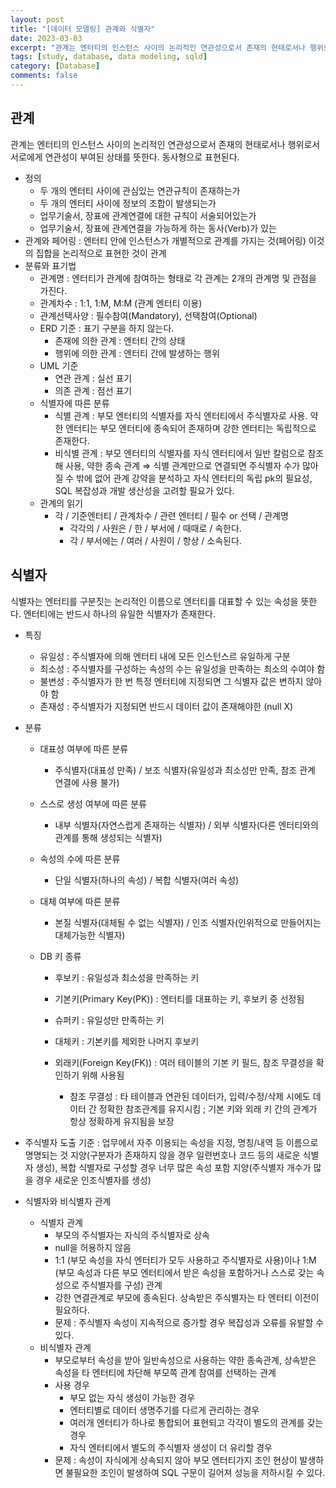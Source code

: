 ```yaml
---
layout: post
title: "[데이터 모델링] 관계와 식별자"
date: 2023-03-03
excerpt: "관계는 엔터티의 인스턴스 사이의 논리적인 연관성으로서 존재의 현태로서나 행위로서 서로에게 연관성이 부여된 상태를 뜻한다. 동사형으로 표현된다. 식별자는 엔터티를 구분짓는 논리적인 이름으로 엔터티를 대표할 수 있는 속성을 뜻한다. 엔터티에는 반드시 하나의 유일한 식별자가 존재한다. "
tags: [study, database, data modeling, sqld]
category: [Database]
comments: false
---
```


## 관계

관계는 엔터티의 인스턴스 사이의 논리적인 연관성으로서 존재의 현태로서나 행위로서 서로에게 연관성이 부여된 상태를 뜻한다. 동사형으로 표현된다.

-   정의
    -   두 개의 엔터티 사이에 관심있는 연관규칙이 존재하는가
    -   두 개의 엔터티 사이에 정보의 조합이 발생되는가
    -   업무기술서, 장표에 관계연결에 대한 규칙이 서술되어있는가
    -   업무기술서, 장표에 관계연결을 가능하게 하는 동사(Verb)가 있는
-   관계와 페어링 : 엔터티 안에 인스턴스가 개별적으로 관계를 가지는 것(페어링) 이것의 집합을 논리적으로 표현한 것이 관계
-   분류와 표기법
    -   관계명 : 엔터티가 관계에 참여하는 형태로 각 관계는 2개의 관계명 및 관점을 가진다.
    -   관계차수 : 1:1, 1:M, M:M (관계 엔터티 이용)
    -   관계선택사양 : 필수참여(Mandatory), 선택참여(Optional)
    -   ERD 기준 : 표기 구분을 하지 않는다.
        -   존재에 의한 관계 : 엔터티 간의 상태
        -   행위에 의한 관계 : 엔터티 간에 발생하는 행위
    -   UML 기준
        -   연관 관계 : 실선 표기
        -   의존 관계 : 점선 표기
    -   식별자에 따른 분류
        -   식별 관계 : 부모 엔터티의 식별자를 자식 엔터티에서 주식별자로 사용. 약한 엔터티는 부모 엔터티에 종속되어 존재하며 강한 엔터티는 독립적으로 존재한다.
        -   비식별 관계 : 부모 엔터티의 식별자를 자식 엔터티에서 일반 칼럼으로 참조해 사용, 약한 종속 관계 ⇒ 식별 관계만으로 연결되면 주식별자 수가 많아질 수 밖에 없어 관계 강약을 분석하고 자식 엔터티의 독립 pk의 필요성, SQL 복잡성과 개발 생산성을 고려할 필요가 있다.
    -   관계의 읽기
        -   각 / 기준엔터티 / 관계차수 / 관련 엔터티 / 필수 or 선택 / 관계명
            -   각각의 / 사원은 / 한 / 부서에 / 때때로 / 속한다.
            -   각 / 부서에는 / 여러 / 사원이 / 항상 / 소속된다.

## 식별자

식별자는 엔터티를 구분짓는 논리적인 이름으로 엔터티를 대표할 수 있는 속성을 뜻한다. 엔터티에는 반드시 하나의 유일한 식별자가 존재한다.

-   특징
    -   유일성 : 주식별자에 의해 엔터티 내에 모든 인스턴스르 유일하게 구분
    -   최소성 : 주식별자를 구성하는 속성의 수는 유일성을 만족하는 최소의 수여야 함
    -   불변성 : 주식별자가 한 번 특정 엔터티에 지정되면 그 식별자 값은 변하지 않아야 함
    -   존재성 : 주식별자가 지정되면 반드시 데이터 값이 존재해야한 (null X)
-   분류

    -   대표성 여부에 따른 분류
        -   주식별자(대표성 만족) / 보조 식별자(유일성과 최소성만 만족, 참조 관계 연결에 사용 불가)
    -   스스로 생성 여부에 따른 분류
        -   내부 식별자(자연스럽게 존재하는 식별자) / 외부 식별자(다른 엔터티와의 관계를 통해 생성되는 식별자)
    -   속성의 수에 따른 분류
        -   단일 식별자(하나의 속성) / 복합 식별자(여러 속성)
    -   대체 여부에 따른 분류
        -   본질 식별자(대체될 수 없는 식별자) / 인조 식별자(인위적으로 만들어지는 대체가능한 식별자)
    -   DB 키 종류

        -   후보키 : 유일성과 최소성을 만족하는 키
        -   기본키(Primary Key(PK)) : 엔터티를 대표하는 키, 후보키 중 선정됨
        -   슈퍼키 : 유일성만 만족하는 키

        -   대체키 : 기본키를 제외한 나머지 후보키
        -   외래키(Foreign Key(FK)) : 여러 테이블의 기본 키 필드, 참조 무결성을 확인하기 위해 사용됨
            -   참조 무결성 : 타 테이블과 연관된 데이터가, 입력/수정/삭제 시에도 데이터 간 정확한 참조관계를 유지시킴 ; 기본 키와 외래 키 간의 관계가 항상 정확하게 유지됨을 보장

-   주식별자 도출 기준 : 업무에서 자주 이용되는 속성을 지정, 명칭/내역 등 이름으로 명명되는 것 지양(구분자가 존재하지 않을 경우 일련번호나 코드 등의 새로운 식별자 생성), 복합 식별자로 구성할 경우 너무 많은 속성 포함 지양(주식별자 개수가 많을 경우 새로운 인조식별자를 생성)
-   식별자와 비식별자 관계
    -   식별자 관계
        -   부모의 주식별자는 자식의 주식별자로 상속
        -   null을 허용하지 않음
        -   1:1 (부모 속성을 자식 엔터티가 모두 사용하고 주식별자로 사용)이나 1:M (부모 속성과 다른 부모 엔터티에서 받은 속성을 포함하거나 스스로 갖는 속성으로 주식별자를 구성) 관계
        -   강한 연결관계로 부모에 종속된다. 상속받은 주식별자는 타 엔터티 이전이 필요하다.
        -   문제 : 주식별자 속성이 지속적으로 증가할 경우 복잡성과 오류를 유발할 수 있다.
    -   비식별자 관계
        -   부모로부터 속성을 받아 일반속성으로 사용하는 약한 종속관계, 상속받은 속성을 타 엔터티에 차단해 부모쪽 관계 참여를 선택하는 관계
        -   사용 경우
            -   부모 없는 자식 생성이 가능한 경우
            -   엔터티별로 데이터 생명주기를 다르게 관리하는 경우
            -   여러개 엔터티가 하나로 통합되어 표현되고 각각이 별도의 관계를 갖는 경우
            -   자식 엔터티에서 별도의 주식별자 생성이 더 유리할 경우
        -   문제 : 속성이 자식에게 상속되지 않아 부모 엔터티가지 조인 현상이 발생하면 불필요한 조인이 발생하여 SQL 구문이 길어져 성능을 저하시킬 수 있다.
